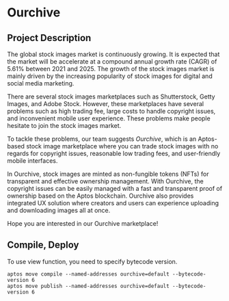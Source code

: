 # Ourchive

## Project Description

The global stock images market is continuously growing. It is expected that the market will be accelerate at a compound annual growth rate (CAGR) of 5.61% between 2021 and 2025. The growth of the stock images market is mainly driven by the increasing popularity of stock images for digital and social media marketing.

There are several stock images marketplaces such as Shutterstock, Getty Images, and Adobe Stock. However, these marketplaces have several problems such as high trading fee, large costs to handle copyright issues, and inconvenient mobile user experience. These problems make people hesitate to join the stock images market.

To tackle these problems, our team suggests *Ourchive*, which is an Aptos-based stock image marketplace where you can trade stock images with no regards for copyright issues, reasonable low trading fees, and user-friendly mobile interfaces.

In Ourchive, stock images are minted as non-fungible tokens (NFTs) for transparent and effective ownership management. With Ourchive, the copyright issues can be easily managed with a fast and transparent proof of ownership based on the Aptos blockchain. Ourchive also provides integrated UX solution where creators and users can experience uploading and downloading images all at once.

Hope you are interested in our Ourchive marketplace!

## Compile, Deploy

To use view function, you need to specify bytecode version.

```
aptos move compile --named-addresses ourchive=default --bytecode-version 6
aptos move publish --named-addresses ourchive=default --bytecode-version 6
```
